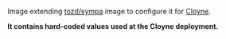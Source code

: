 Image extending [tozd/sympa](https://github.com/tozd/docker-sympa) image to configure it for
[Cloyne](http://cloyne.org/).

**It contains hard-coded values used at the Cloyne deployment.**
